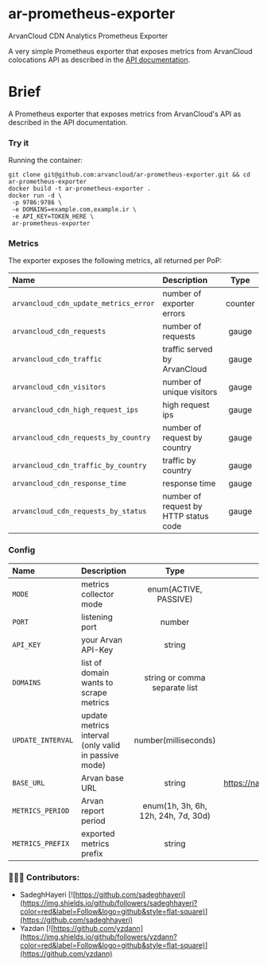 # ar-prometheus-exporter
ArvanCloud CDN Analytics Prometheus Exporter

A very simple Prometheus exporter that exposes metrics from ArvanCloud colocations API as described in the [API documentation](https://www.arvancloud.com/docs/api/cdn/4.0).

# Brief
A Prometheus exporter that exposes metrics from ArvanCloud's API as described in the API documentation.

### Try it
Running the container:
```
git clone git@github.com:arvancloud/ar-prometheus-exporter.git && cd ar-prometheus-exporter
docker build -t ar-prometheus-exporter .
docker run -d \
 -p 9786:9786 \
 -e DOMAINS=example.com,example.ir \
 -e API_KEY=TOKEN_HERE \
 ar-prometheus-exporter
```

### Metrics
The exporter exposes the following metrics, all returned per PoP:

| Name                                 | Description                                               |  Type |
|:-------------------------------------|:----------------------------------------------------------|:-----:|
| `arvancloud_cdn_update_metrics_error`   | number of exporter errors | counter |
| `arvancloud_cdn_requests`     | number of requests  | gauge |
| `arvancloud_cdn_traffic` | traffic served by ArvanCloud                       | gauge |
| `arvancloud_cdn_visitors`        | number of unique visitors | gauge |
| `arvancloud_cdn_high_request_ips`        | high request ips                                     | gauge |
| `arvancloud_cdn_requests_by_country`    | number of request by country                                 | gauge |
| `arvancloud_cdn_traffic_by_country`      | traffic by country                      | gauge |
| `arvancloud_cdn_response_time`            | response time                     | gauge |
| `arvancloud_cdn_requests_by_status`               | number of request by HTTP status code                   | gauge |


### Config

| Name                                 | Description                                               |  Type | Default
|:-------------------------------------|:----------------------------------------------------------|:-----:|:--------:|
| `MODE` | metrics collector mode | enum(ACTIVE, PASSIVE) | PASSIVE
| `PORT` | listening port  | number | 9786
| `API_KEY` | your Arvan API-Key | string | -
| `DOMAINS` | list of domain wants to scrape metrics | string or comma separate list | -
| `UPDATE_INTERVAL` | update metrics interval (only valid in passive mode) | number(milliseconds) | 30000
| `BASE_URL` | Arvan base URL | string | https://napi.arvancloud.com/cdn/4.0
| `METRICS_PERIOD` | Arvan report period | enum(1h, 3h, 6h, 12h, 24h, 7d, 30d) | 3h
| `METRICS_PREFIX` | exported metrics prefix | string | `arvancloud_cdn_`

### 👨🏻‍💻 Contributors:
- SadeghHayeri [![https://github.com/sadeghhayeri](https://img.shields.io/github/followers/sadeghhayeri?color=red&label=Follow&logo=github&style=flat-square)](https://github.com/sadeghhayeri)
- Yazdan [![https://github.com/yzdann](https://img.shields.io/github/followers/yzdann?color=red&label=Follow&logo=github&style=flat-square)](https://github.com/yzdann)